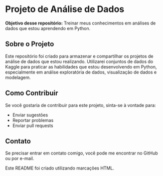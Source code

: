 <!DOCTYPE html>
<html lang="en">
<head>
    <meta charset="UTF-8">
    <meta name="viewport" content="width=device-width, initial-scale=1.0">
    <title>README</title>
</head>
<body>

<h1>Projeto de Análise de Dados</h1>

<p><strong>Objetivo desse repositório:</strong> Treinar meus conhecimentos em análises de dados que estou aprendendo em Python.</p>

<h2>Sobre o Projeto</h2>

<p>Este repositório foi criado para armazenar e compartilhar os projetos de análise de dados que estou realizando. Utilizarei conjuntos de dados do Kaggle para praticar as habilidades que estou desenvolvendo em Python, especialmente em análise exploratória de dados, visualização de dados e modelagem.</p>

<h2>Como Contribuir</h2>

<p>Se você gostaria de contribuir para este projeto, sinta-se à vontade para:</p>

<ul>
    <li>Enviar sugestões</li>
    <li>Reportar problemas</li>
    <li>Enviar pull requests</li>
</ul>

<h2>Contato</h2>

<p>Se precisar entrar em contato comigo, você pode me encontrar no GitHub ou por e-mail.</p>

<footer>
    <p>Este README foi criado utilizando marcações HTML.</p>
</footer>

</body>
</html>
